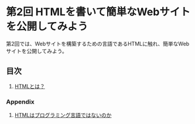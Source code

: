 
# 第2回 HTMLを書いて簡単なWebサイトを公開してみよう

第2回では、Webサイトを構築するための言語であるHTMLに触れ、簡単なWebサイトを公開してみよう。

## 目次

1. [HTMLとは？](./handouts/1_what_is_html.md)

### Appendix

1. [HTMLはプログラミング言語ではないのか](./handouts/a1_programing_and_markup.md)
